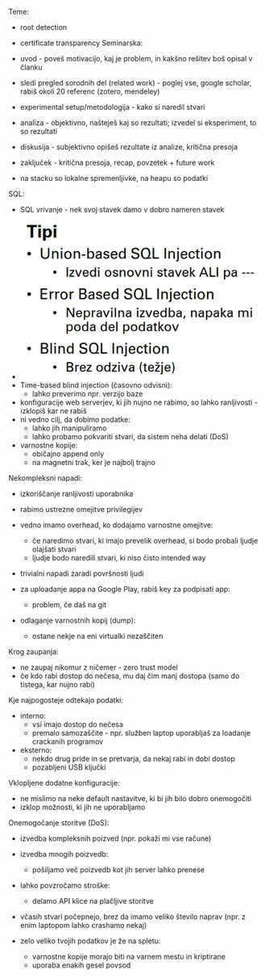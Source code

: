 Teme:
- root detection
- certificate transparency
Seminarska:
- uvod - poveš motivacijo, kaj je problem, in kakšno rešitev boš opisal v članku
- sledi pregled sorodnih del (related work) - poglej vse, google scholar, rabiš okoli 20 referenc (zotero, mendeley)
- experimental setup/metodologija - kako si naredil stvari
- analiza - objektivno, našteješ kaj so rezultati; izvedel si eksperiment, to so rezultati
- diskusija - subjektivno opišeš rezultate iz analize, kritična presoja
- zaključek - kritična presoja, recap, povzetek + future work

- na stacku so lokalne spremenljivke, na heapu so podatki

SQL:
- SQL vrivanje - nek svoj stavek damo v dobro nameren stavek
- ![250](Images3/Pasted%20image%2020250320092611.png)
- Time-based blind injection (časovno odvisni):
	- lahko preverimo npr. verzijo baze
- konfiguracije web serverjev, ki jih nujno ne rabimo, so lahko ranljivosti - izklopiš kar ne rabiš
- ni vedno cilj, da dobimo podatke:
	- lahko jih manipuliramo
	- lahko probamo pokvariti stvari, da sistem neha delati (DoS)
- varnostne kopije:
	- običajno append only
	- na magnetni trak, ker je najbolj trajno

Nekompleksni napadi:
- izkoriščanje ranljivosti uporabnika
- rabimo ustrezne omejitve privilegijev
- vedno imamo overhead, ko dodajamo varnostne omejitve:
	- če naredimo stvari, ki imajo prevelik overhead, si bodo probali ljudje olajšati stvari
	- ljudje bodo naredili stvari, ki niso čisto intended way
- trivialni napadi zaradi površnosti ljudi

- za uploadanje appa na Google Play, rabiš key za podpisati app:
	- problem, če daš na git

- odlaganje varnostnih kopij (dump):
	- ostane nekje na eni virtualki nezaščiten

Krog zaupanja:
- ne zaupaj nikomur z ničemer - zero trust model
- če kdo rabi dostop do nečesa, mu daj čim manj dostopa (samo do tistega, kar nujno rabi)

Kje najpogosteje odtekajo podatki:
- interno:
	- vsi imajo dostop do nečesa
	- premalo samozaščite - npr. služben laptop uporabljaš za loadanje crackanih programov
- eksterno:
	- nekdo drug pride in se pretvarja, da nekaj rabi in dobi dostop
	- pozabljeni USB ključki

Vklopljene dodatne konfiguracije:
- ne mislimo na neke default nastavitve, ki bi jih bilo dobro onemogočiti
- izklop možnosti, ki jih ne uporabljamo

Onemogočanje storitve (DoS):
- izvedba kompleksnih poizved (npr. pokaži mi vse račune)
- izvedba mnogih poizvedb:
	- pošiljamo več poizvedb kot jih server lahko prenese
- lahko povzročamo stroške:
	- delamo API klice na plačljive storitve
- včasih stvari počepnejo, brez da imamo veliko število naprav (npr. z enim laptopom lahko crashamo nekaj)

- zelo veliko tvojih podatkov je že na spletu:
	- varnostne kopije morajo biti na varnem mestu in kriptirane
	- uporaba enakih gesel povsod
